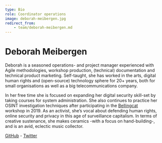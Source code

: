 ```yaml
---
type: Bio
role: Coordinator operations
image: deborah-meibergen.jpg
redirect_from:
    - team/deborah-meibergen.md
---
```


# Deborah Meibergen

Deborah is a seasoned operations- and project manager experienced with Agile methodologies, workshop production, (technical) documentation and technical product marketing. Self-taught, she has worked in the arts, digital human rights and (open-source) technology sphere for 20+ years, both for small organisations as well as a big telecommunications company.

In her free time she is focused on expanding her digital security skill-set by taking courses for system administration. She also continues to practice her OSINT investigation techniques after participating in the [Bellingcat](https://www.bellingcat.com/) workshop in 2019. As an activist, she’s vocal about defending human rights, online security and privacy in this age of surveillance capitalism. In terms of creative sustenance, she makes ceramics -with a focus on hand-building-, and is an avid, eclectic music collector.

[GitHub](https://github.com/demkodo) - [Twitter](https://twitter.com/demkodo)
